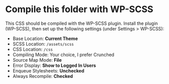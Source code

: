 # Compile this folder with WP-SCSS

This CSS should be compiled with the WP-SCSS plugin. Install the plugin (WP-SCSS), then set up the following settings (under Settings > WP-SCSS):

- Base Location: **Current Theme**
- SCSS Location: `/assets/scss`
- CSS Location: `/css`
- Compiling Mode: Your choice, I prefer Crunched
- Source Map Mode: **File**
- Error Display: **Show to Logged In Users**
- Enqueue Stylesheets: **Unchecked**
- Always Recompile: **Checked**
